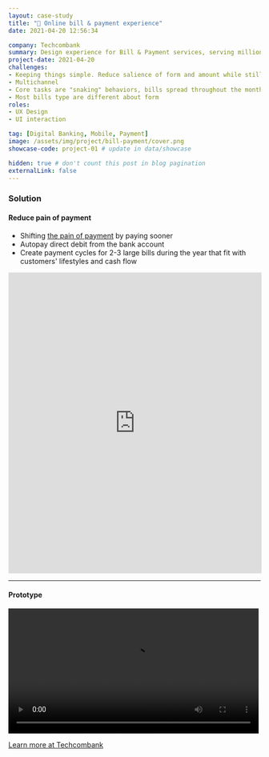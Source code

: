```yaml
---
layout: case-study
title: "🧾 Online bill & payment experience"
date: 2021-04-20 12:56:34

company: Techcombank
summary: Design experience for Bill & Payment services, serving millions of people in Vietnam.
project-date: 2021-04-20
challenges:
- Keeping things simple. Reduce salience of form and amount while still supporting customers to feel controlled.
- Multichannel
- Core tasks are "snaking" behaviors, bills spread throughout the month
- Most bills type are different about form
roles:
- UX Design
- UI interaction

tag: [Digital Banking, Mobile, Payment]
image: /assets/img/project/bill-payment/cover.png
showcase-code: project-01 # update in data/showcase

hidden: true # don't count this post in blog pagination
externalLink: false
---
```


### Solution

#### Reduce pain of payment
- Shifting [the pain of payment](https://en.wikipedia.org/wiki/Pain_of_paying) by paying sooner
- Autopay direct debit from the bank account
- Create payment cycles for 2-3 large bills during the year that fit with customers' lifestyles and cash flow

<iframe style="border: 1px solid rgba(0, 0, 0, 0.1);" width="100%" height="600" src="https://www.figma.com/embed?embed_host=share&url=https%3A%2F%2Fwww.figma.com%2Fproto%2Fzq91Bkr4ba4Ln4iRM29aB2%2FTechcombank-Bill-payment%3Ftype%3Ddesign%26node-id%3D1-4%26t%3DTEwv4oagEMNLhQ4h-1%26scaling%3Dcontain%26page-id%3D0%253A1%26starting-point-node-id%3D1%253A4%26mode%3Ddesign" allowfullscreen></iframe>

---
#### Prototype

<video src="/assets/img/project/bill-payment/demo-bill-flow.mp4" width="500rem" style ="margin: auto; background-color: white" controls autoplay loop></video>


[Learn more at Techcombank](https://techcombank.com/en/personal/digital-services/digital-banking/techcombank-mobile)


